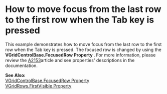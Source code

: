 # How to move focus from the last row to the first row when the Tab key is pressed


<p>This example demonstrates how to move focus from the last row to the first row when the Tab key is pressed. The focused row is changed by using the <strong>VGridControlBase.FocusedRow Property </strong>. For more information, please review the <a href="https://www.devexpress.com/Support/Center/p/A2153">A2153</a>article and see properties' descriptions in the documentation. </p><p><strong>See Also:</strong><br />
<a href="http://documentation.devexpress.com/#WindowsForms/DevExpressXtraVerticalGridVGridControlBase_FocusedRowtopic"><u>VGridControlBase.FocusedRow Property  </u></a><br />
<a href="http://documentation.devexpress.com/#WindowsForms/DevExpressXtraVerticalGridRowsVGridRows_FirstVisibletopic"><u>VGridRows.FirstVisible Property </u></a></p>

<br/>


